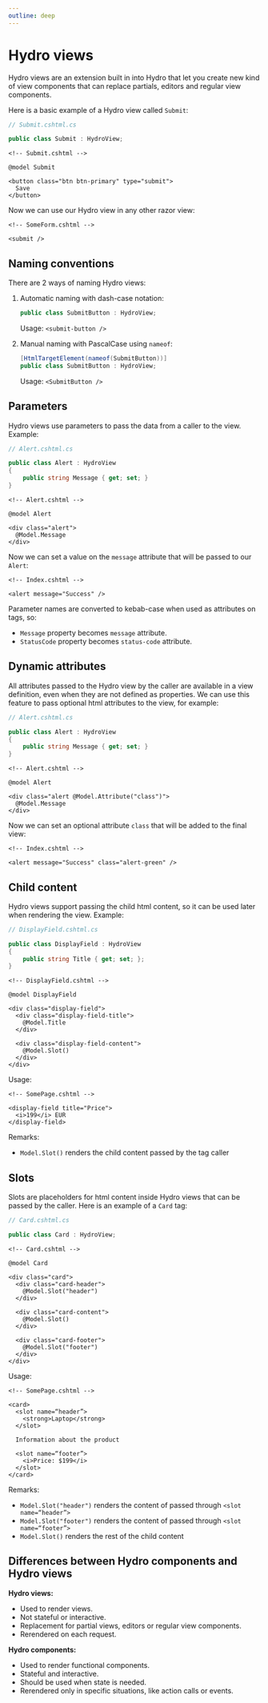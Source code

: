 ```yaml
---
outline: deep
---
```


# Hydro views

Hydro views are an extension built in into Hydro that let you create new kind of view components that can replace partials, editors and regular view components.

Here is a basic example of a Hydro view called `Submit`:

```c#
// Submit.cshtml.cs

public class Submit : HydroView;
```

```razor
<!-- Submit.cshtml -->

@model Submit

<button class="btn btn-primary" type="submit">
  Save
</button>
```

Now we can use our Hydro view in any other razor view:

```razor
<!-- SomeForm.cshtml -->

<submit />
```

## Naming conventions

There are 2 ways of naming Hydro views:

1. Automatic naming with dash-case notation:

    ```c#
    public class SubmitButton : HydroView;
    ```

   Usage: `<submit-button />`

2. Manual naming with PascalCase using `nameof`:

    ```c#
    [HtmlTargetElement(nameof(SubmitButton))]
    public class SubmitButton : HydroView;
    ```
  
    Usage: `<SubmitButton />`

## Parameters

Hydro views use parameters to pass the data from a caller to the view. Example:

```c#
// Alert.cshtml.cs

public class Alert : HydroView
{
    public string Message { get; set; }    
}
```

```razor
<!-- Alert.cshtml -->

@model Alert

<div class="alert">
  @Model.Message
</div>
```

Now we can set a value on the `message` attribute that will be passed to our `Alert`:

```razor
<!-- Index.cshtml -->

<alert message="Success" />
```

Parameter names are converted to kebab-case when used as attributes on tags, so:
- `Message` property becomes `message` attribute.
- `StatusCode` property becomes `status-code` attribute.

## Dynamic attributes

All attributes passed to the Hydro view by the caller are available in a view definition, even when they are not defined as properties.
We can use this feature to pass optional html attributes to the view, for example:

```c#
// Alert.cshtml.cs

public class Alert : HydroView
{
    public string Message { get; set; }    
}
```

```razor
<!-- Alert.cshtml -->

@model Alert

<div class="alert @Model.Attribute("class")">
  @Model.Message
</div>
```

Now we can set an optional attribute `class` that will be added to the final view:

```razor
<!-- Index.cshtml -->

<alert message="Success" class="alert-green" />
```

## Child content

Hydro views support passing the child html content, so it can be used later when rendering the view. Example:

```c#
// DisplayField.cshtml.cs

public class DisplayField : HydroView
{
    public string Title { get; set; };
}
```

```razor
<!-- DisplayField.cshtml -->

@model DisplayField

<div class="display-field">
  <div class="display-field-title">
    @Model.Title
  </div>

  <div class="display-field-content">
    @Model.Slot()
  </div>
</div>
```

Usage:

```razor
<!-- SomePage.cshtml -->

<display-field title="Price">
  <i>199</i> EUR
</display-field>
```

Remarks:
- `Model.Slot()` renders the child content passed by the tag caller


## Slots

Slots are placeholders for html content inside Hydro views that can be passed by the caller. Here is an example of a `Card` tag:

```c#
// Card.cshtml.cs

public class Card : HydroView;
```

```razor
<!-- Card.cshtml -->

@model Card

<div class="card">
  <div class="card-header">
    @Model.Slot("header")
  </div>

  <div class="card-content">
    @Model.Slot()
  </div>

  <div class="card-footer">
    @Model.Slot("footer")
  </div>
</div>
```

Usage:

```razor
<!-- SomePage.cshtml -->

<card>
  <slot name=“header”>
    <strong>Laptop</strong>
  </slot>

  Information about the product

  <slot name=“footer”>
    <i>Price: $199</i>
  </slot>
</card>
```

Remarks:
- `Model.Slot("header")` renders the content of passed through `<slot name=“header”>`
- `Model.Slot("footer")` renders the content of passed through `<slot name=“footer”>`
- `Model.Slot()` renders the rest of the child content

## Differences between Hydro components and Hydro views

**Hydro views:**
- Used to render views.
- Not stateful or interactive.
- Replacement for partial views, editors or regular view components.
- Rerendered on each request.

**Hydro components:**
- Used to render functional components.
- Stateful and interactive.
- Should be used when state is needed.
- Rerendered only in specific situations, like action calls or events.
